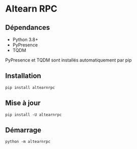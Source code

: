 # Altearn RPC

## Dépendances

- Python 3.8+ 
- PyPresence
- TQDM

PyPresence et TQDM sont installés automatiquement par pip

## Installation
`pip install altearnrpc`


## Mise à jour
`pip install -U altearnrpc`

## Démarrage
`python -m altearnrpc`